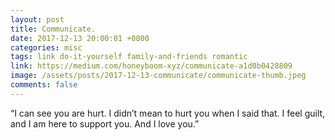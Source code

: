 ```yaml
---
layout: post
title: Communicate.
date: 2017-12-13 20:00:01 +0000
categories: misc
tags: link do-it-yourself family-and-friends romantic
link: https://medium.com/honeyboom-xyz/communicate-a1d0b0428809
image: /assets/posts/2017-12-13-communicate/communicate-thumb.jpeg
comments: false
---
```


“I can see you are hurt. I didn’t mean to hurt you when I said that. I feel guilt, and I am here to support you. And I love you.”
